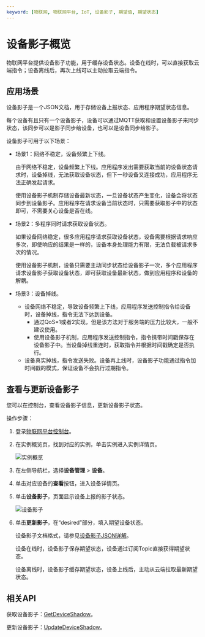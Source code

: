 ```yaml
---
keyword: [物联网, 物联网平台, IoT, 设备影子, 期望值, 期望状态]
---
```


# 设备影子概览

物联网平台提供设备影子功能，用于缓存设备状态。设备在线时，可以直接获取云端指令；设备离线后，再次上线可以主动拉取云端指令。

## 应用场景

设备影子是一个JSON文档，用于存储设备上报状态、应用程序期望状态信息。

每个设备有且只有一个设备影子，设备可以通过MQTT获取和设置设备影子来同步状态，该同步可以是影子同步给设备，也可以是设备同步给影子。

设备影子可用于以下场景：

-   场景1：网络不稳定，设备频繁上下线。

    由于网络不稳定，设备频繁上下线。应用程序发出需要获取当前的设备状态请求时，设备掉线，无法获取设备状态，但下一秒设备又连接成功，应用程序无法正确发起请求。

    使用设备影子机制存储设备最新状态，一旦设备状态产生变化，设备会将状态同步到设备影子。应用程序在请求设备当前状态时，只需要获取影子中的状态即可，不需要关心设备是否在线。

-   场景2：多程序同时请求获取设备状态。

    如果设备网络稳定，很多应用程序请求获取设备状态，设备需要根据请求响应多次，即使响应的结果是一样的，设备本身处理能力有限，无法负载被请求多次的情况。

    使用设备影子机制，设备只需要主动同步状态给设备影子一次，多个应用程序请求设备影子获取设备状态，即可获取设备最新状态，做到应用程序和设备的解耦。

-   场景3：设备掉线。
    -   设备网络不稳定，导致设备频繁上下线，应用程序发送控制指令给设备时，设备掉线，指令无法下达到设备。
        -   通过QoS=1或者2实现，但是该方法对于服务端的压力比较大，一般不建议使用。
        -   使用设备影子机制，应用程序发送控制指令，指令携带时间戳保存在设备影子中。当设备掉线重连时，获取指令并根据时间戳确定是否执行。
    -   设备真实掉线，指令发送失败。设备再上线时，设备影子功能通过指令加时间戳的模式，保证设备不会执行过期指令。

## 查看与更新设备影子

您可以在控制台，查看设备影子信息，更新设备影子状态。

操作步骤：

1.  登录[物联网平台控制台](http://iot.console.aliyun.com/)。

2.  在实例概览页，找到对应的实例，单击实例进入实例详情页。

    ![实例概览](https://static-aliyun-doc.oss-accelerate.aliyuncs.com/assets/img/zh-CN/8727475061/p174584.png)

3.  在左侧导航栏，选择**设备管理** \> **设备**。

4.  单击对应设备的**查看**按钮，进入设备详情页。

5.  单击**设备影子**，页面显示设备上报的影子状态。

    ![设备影子](https://static-aliyun-doc.oss-accelerate.aliyuncs.com/assets/img/zh-CN/6286549951/p41532.png)

6.  单击**更新影子**，在“desired”部分，填入期望设备状态。

    设备影子文档格式，请参见[设备影子JSON详解](/cn.zh-CN/设备管理/设备影子/设备影子JSON详解.md)。

    设备在线时，设备影子保存期望状态，设备通过订阅Topic直接获得期望状态。

    设备离线时，设备影子缓存期望状态，设备上线后，主动从云端拉取最新期望状态。


## 相关API

获取设备影子：[GetDeviceShadow](/cn.zh-CN/云端开发指南/云端API参考/设备影子/GetDeviceShadow.md)。

更新设备影子：[UpdateDeviceShadow](/cn.zh-CN/云端开发指南/云端API参考/设备影子/UpdateDeviceShadow.md)。

